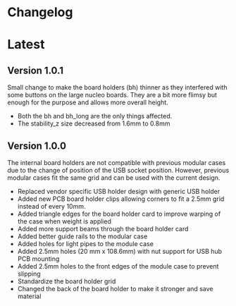 Changelog
=========

Latest
======

Version 1.0.1
-------------

Small change to make the board holders (bh) thinner as they interfered with
some buttons on the large nucleo boards. They are a bit more flimsy but enough
for the purpose and allows more overall height.

- Both the bh and bh_long are the only things affected.
- The stability_z size decreased from 1.6mm to 0.8mm

Version 1.0.0
-------------

The internal board holders are not compatible with previous modular cases due
to the change of position of the USB socket position. However, previous modular
cases fit the same grid and can be used with the current design.

- Replaced vendor specific USB holder design with generic USB holder
- Added new PCB board holder clips allowing corners to fit a 2.5mm grid instead
of every 10mm.
- Added triangle edges for the board holder card to improve warping of the case
when weight is applied
- Added more support beams through the board holder card
- Added better guide rails to the modular case
- Added holes for light pipes to the module case
- Added 2.5mm holes (20 mm x 108.6mm) with nut support for USB hub PCB mounting
- Added 2.5mm holes to the front edges of the module case to prevent slipping
- Standardize the board holder grid
- Changed the back of the board holder to make it stronger and save material
